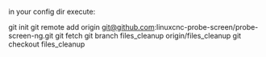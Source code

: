 in your config dir execute:

  git init
  git remote add origin git@github.com:linuxcnc-probe-screen/probe-screen-ng.git
  git fetch
  git branch files_cleanup origin/files_cleanup
  git checkout files_cleanup

